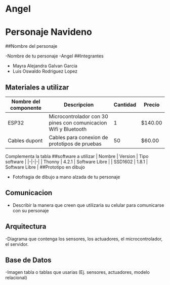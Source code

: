 # Angel

# Personaje Navideno

##Nombre del personaje

-Nombre de tu personaje
-Angel
##Integrantes
- Mayra Alejandra Galvan Garcia
- Luis Oswaldo Rodriguez Lopez

## Materiales a utilizar

|Nombre del componente|Descripcion|Cantidad|Precio|
|-|-|-|-|
|ESP32|Microcontrolador con 30 pines con comunicacion Wifi y Bluetooth|1|$140.00|
|Cables dupont|Cables para conexion de prototipos de pruebas|50|$60.00|

Complementa la tabla
##software a utilizar
| Nombre | Version | Tipo software |
|-|-|-|
| Thonny | 4.2.1 | Software Libre |
| SSD1602 | 1.8.1 | Software Libre |
##Prototipo en dibujo
- Fotofragia de dibujo a mano alzada de tu personaje

## Comunicacion
- Describir la manera que creen que utilizaria su celular para comunicarse con su personaje

## Arquitectura
-Diagrama que contenga los sensores, los actuadores, el microcontrolador, el servidor.

## Base de Datos
-Imagen tabla o tablas que usarias (Ej. sensores, actuadores, modelo relacional)


